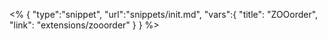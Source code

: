 <% {
	"type":"snippet", "url":"snippets/init.md", "vars":{
		"title": "ZOOorder",
		"link": "extensions\/zooorder"
	}
} %>